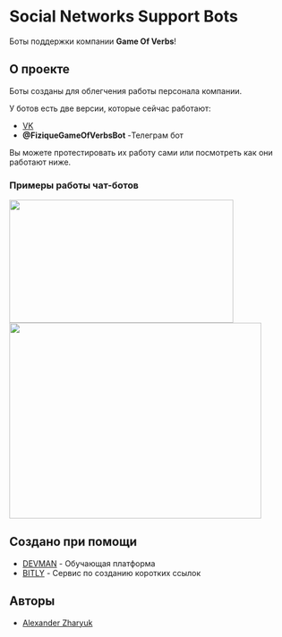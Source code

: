# Social Networks Support Bots 

Боты поддержки компании **Game Of Verbs**!

## О проекте

Боты созданы для облегчения работы персонала компании.

У ботов есть две версии, которые сейчас работают:

* [VK](https://vk.com/public213993013)
* **@FiziqueGameOfVerbsBot** -Телеграм бот

Вы можете протестировать их работу сами или посмотреть как они работают ниже.

### Примеры работы чат-ботов

<img src="https://github.com/AlexanderZharyuk/game-of-verbs/blob/main/repo_media/vk-bot-preview.gif?raw=true" data-canonical-src="https://gyazo.com/eb5c5741b6a9a16c692170a41a49c858.png" width="400" height="220" />

<br>

<img src="https://github.com/AlexanderZharyuk/game-of-verbs/blob/main/repo_media/TG-preview.gif?raw=true" data-canonical-src="https://gyazo.com/eb5c5741b6a9a16c692170a41a49c858.png" width="450" height="350" />


## Создано при помощи

* [DEVMAN](https://dvmn.org/) - Обучающая платформа
* [BITLY](https://bitly.com/) - Сервис по созданию коротких ссылок

## Авторы

* [Alexander Zharyuk](https://gist.github.com/AlexanderZharyuk)
